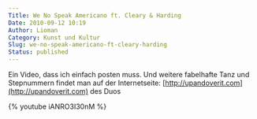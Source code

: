 ```yaml
---
Title: We No Speak Americano ft. Cleary & Harding
Date: 2010-09-12 10:19
Author: Lioman
Category: Kunst und Kultur
Slug: we-no-speak-americano-ft-cleary-harding
Status: published
---
```


Ein Video, dass ich einfach posten muss.
Und weitere fabelhafte Tanz und Stepnummern findet man auf der Internetseite:
[http://upandoverit.com](http://upandoverit.com) des Duos

{% youtube iANRO3I30nM %}
